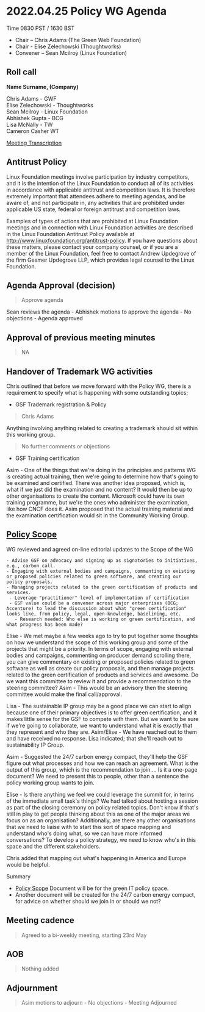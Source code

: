 # 2022.04.25 Policy WG Agenda

Time 0830 PST / 1630 BST

- Chair – Chris Adams (The Green Web Foundation)
- Chair - Elise Zelechowski (Thoughtworks)
- Convener –  Sean Mcilroy (Linux Foundation)
  
## Roll call

**Name Surname, (Company)**  

Chris Adams - GWF<br>
Elise Zelechowski - Thoughtworks<br>
Sean Mcilroy - Linux Foundation<br>
Abhishek Gupta - BCG<br>
Lisa McNally - TW <br>
Cameron Casher WT <br>

[Meeting Transcription](https://otter.ai/u/SANl2Cad9vFSp039jBW3cLeAoTE)

## Antitrust Policy
Linux Foundation meetings involve participation by industry competitors, and it is the intention of the Linux Foundation to conduct all of its activities in accordance with applicable antitrust and competition laws. It is therefore extremely important that attendees adhere to meeting agendas, and be aware of, and not participate in, any activities that are prohibited under applicable US state, federal or foreign antitrust and competition laws.

Examples of types of actions that are prohibited at Linux Foundation meetings and in connection with Linux Foundation activities are described in the Linux Foundation Antitrust Policy available at http://www.linuxfoundation.org/antitrust-policy. If you have questions about these matters, please contact your company counsel, or if you are a member of the Linux Foundation, feel free to contact Andrew Updegrove of the firm Gesmer Updegrove LLP, which provides legal counsel to the Linux Foundation.
  
## Agenda Approval (decision) 

> Approve agenda

Sean reviews the agenda - Abhishek motions to approve the agenda - No objections - Agenda approved
  
## Approval of previous meeting minutes

> NA

## Handover of Trademark WG activities

Chris outlined that before we move forward with the Policy WG, there is a requirement to specify what is happening with some outstanding topics;

- GSF Trademark registration & Policy
> Chris Adams 

Anything involving anything related to creating a trademark should sit within this working group.

> No further comments or objections

- GSF Training certification 

Asim - One of the things that we're doing in the principles and patterns WG is creating actual training, then we're going to determine how that's going to be examined and certified. There was another idea proposed, which is, what if we just did the examination and no content? It would then be up to other organisations to create the content. Microsoft could have its own training programme, but we're the ones who administer the examination, like how CNCF does it. Asim proposed that the actual training material and the examination certification would sit in the Community Working Group.

## [Policy Scope](https://docs.google.com/document/d/1dE-cz7vlZwrOG9Fnw5-43VSLhoHu7qZaoHtsurabSkI/edit)
  
  WG reviewed and agreed on-line editorial updates to the Scope of the WG
  
 ``` 
- Advise GSF on advocacy and signing up as signatories to initiatives, e.g., carbon call.
- Engaging with external bodies and campaigns, commenting on existing or proposed policies related to green software, and creating our policy proposals.
- Managing projects related to the green certification of products and services.
  - Leverage "practitioner" level of implementation of certification
  - GSF value could be a convener across major enterprises (BCG; Accenture) to lead the discussion about what "green certification" looks like, from policy, legal, open-knowledge, baselining, etc.
    - Research needed: Who else is working on green certification, and what progress has been made?
```

Elise - We met maybe a few weeks ago to try to put together some thoughts on how we understand the scope of this working group and some of the projects that might be a priority.
In terms of scope, engaging with external bodies and campaigns, commenting on producer demand scrolling there, you can give commentary on existing or proposed policies related to green software as well as create our policy proposals, and then manage projects related to the green certification of products and services and awesome. Do we want this committee to review it and provide a recommendation to the steering committee? Asim - This would be an advisory then the steering committee would make the final call/approval.
  
Lisa - The sustainable IP group may be a good place we can start to align because one of their primary objectives is to offer green certification, and it makes little sense for the GSF to compete with them. But we want to be sure if we're going to collaborate, we want to understand what it is exactly that they represent and who they are. Asim/Elise - We have reached out to them and have received no response. Lisa indicated; that she'll reach out to sustainability IP Group.
  
Asim - Suggested the 24/7 carbon energy compact, they'll help the GSF figure out what processes and how we can reach an agreement. What is the output of this group, which is the recommendation to join.... Is it a one-page document? We need to present this to people, other than a sentence the policy working group wants to join. 

Elise - Is there anything we feel we could leverage the summit for, in terms of the immediate small task's things? We had talked about hosting a session as part of the closing ceremony on policy related topics. Don't know if that's still in play to get people thinking about this as one of the major areas we focus on as an organisation? Additionally, are there any other organisations that we need to liaise with to start this sort of space mapping and understand who's doing what, so we can have more informed conversations? To develop a policy strategy, we need to know who's in this space and the different stakeholders.

Chris added that mapping out what's happening in America and Europe would be helpful.
  
Summary 
- [Policy Scope](https://docs.google.com/document/d/1dE-cz7vlZwrOG9Fnw5-43VSLhoHu7qZaoHtsurabSkI/edit) Document will be for the green IT policy space.
- Another document will be created for the 24/7 carbon energy compact, for advice on whether should we join in or should we not?
   
## Meeting cadence

> Agreed to a bi-weekly meeting, starting 23rd May

## AOB
  
> Nothing added

## Adjournment
  
> Asim motions to adjourn - No objections - Meeting Adjourned
